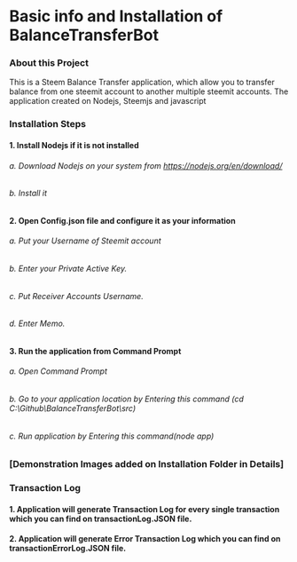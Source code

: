 # Basic info and Installation of BalanceTransferBot

### About this Project

This is a Steem Balance Transfer application, which allow you to transfer balance from one steemit account to another multiple steemit accounts. The application created on Nodejs, Steemjs and javascript



### Installation Steps


#### 1. Install Nodejs if it is not installed

###### 	a. Download Nodejs on your system from https://nodejs.org/en/download/

###### 	b. Install it



#### 2. Open Config.json file and configure it as your information

###### 	a. Put your Username of Steemit account

###### 	b. Enter your Private Active Key.

###### 	c. Put Receiver Accounts Username.

###### 	d. Enter Memo.



#### 3. Run the application from Command Prompt

###### 	a. Open Command Prompt

######  b. Go to your application location by Entering this command (cd C:\Github\BalanceTransferBot\src)

###### 	c. Run application by Entering this command(node app)


### [Demonstration Images added on Installation Folder in Details]

### Transaction Log
#### 1. Application will generate Transaction Log for every single transaction which you can find on transactionLog.JSON file.

#### 2. Application will generate Error Transaction Log which you can find on transactionErrorLog.JSON file.